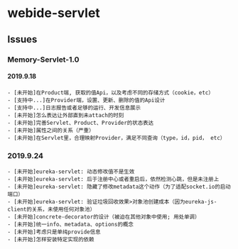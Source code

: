# webide-servlet

## Issues

### Memory-Servlet-1.0

#### 2019.9.18

    - [未开始]在Product端, 获取的值Api，以及考虑不同的存储方式（cookie，etc）
    - [支持中...]在Provider端，设置、更新、删除的值的Api设计
    - [支持中...]日志报告或者足够的运行、开发信息展示
    - [未开始]怎么表达让外部直到未attach的时刻
    - [未开始]完善Servlet、Product、Provider的状态表达
    - [未开始]属性之间的关系（严重）
    - [未开始]在Servlet里，合理映射Provider，满足不同查询（type，id，pid， etc）

### 2019.9.24
    
    - [未开始]eureka-servlet: 动态修改值不是生效
    - [未开始]eureka-servlet: 后于注册中心或者重启后，依然检测心跳，但是未注册上
    - [未开始]eureka-servlet: 隐藏了修改metadata这个动作（为了适配socket.io的启动端口）
    - [未开始]eureka-servlet: 验证垃圾回收效果>对象池创建成本（因为eureka-js-client的关系，未使用任何对象池）
    - [未开始]concrete-decorator的设计（被迫在其他对象中使用; 用处单调）
    - [未开始]统一info、metadata、options的概念
    - [未开始]考虑只是单纯provide信息
    - [未开始]怎样安装特定实现的依赖